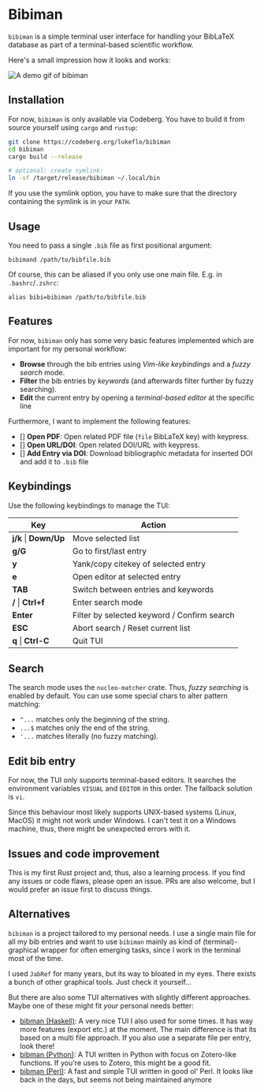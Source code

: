 # Bibiman

`bibiman` is a simple terminal user interface for handling your BibLaTeX database as part of a terminal-based scientific workflow.

Here's a small impression how it looks and works:

![A demo gif of bibiman](./img/bibiman-demo-vhs.gif) 

## Installation

For now, `bibiman` is only available via Codeberg. You have to build it from source yourself using `cargo` and `rustup`:

```bash
git clone https://codeberg.org/lukeflo/bibiman
cd bibiman
cargo build --release

# optional: create symlink:
ln -sf /target/release/bibiman ~/.local/bin

```

If you use the symlink option, you have to make sure that the directory containing the symlink is in your `PATH`.

## Usage

You need to pass a single `.bib` file as first positional argument:

`bibimand /path/to/bibfile.bib`

Of course, this can be aliased if you only use one main file. E.g. in `.bashrc`/`.zshrc`:

`alias bibi=bibiman /path/to/bibfile.bib`

## Features

For now, `bibiman` only has some very basic features implemented which are important for my personal workflow:

+ **Browse** through the bib entries using *Vim-like keybindings* and a *fuzzy search* mode.
+ **Filter** the bib entries by *keywords* (and afterwards filter further by fuzzy searching).
+ **Edit** the current entry by opening a *terminal-based editor* at the specific line

Furthermore, I want to implement the following features:

- [] **Open PDF**: Open related PDF file (`file` BibLaTeX key) with keypress.
- [] **Open URL/DOI**: Open related DOI/URL with keypress.
- [] **Add Entry via DOI**: Download bibliographic metadata for inserted DOI and add it to `.bib` file

## Keybindings

Use the following keybindings to manage the TUI:

| Key   | Action    |
|--------------- | --------------- |
| **j/k** \| **Down/Up**   | Move selected list   |
| **g/G**   | Go to first/last entry   |
| **y**   | Yank/copy citekey of selected entry   |
| **e**   | Open editor at selected entry   |
| **TAB** | Switch between entries and keywords |
| **/** \| **Ctrl+f** | Enter search mode |
| **Enter** | Filter by selected keyword / Confirm search |
| **ESC** | Abort search / Reset current list |
| **q** \| **Ctrl-C** | Quit TUI |

## Search

The search mode uses the `nucleo-matcher` crate. Thus, *fuzzy searching* is enabled by default. You can use some special chars to alter pattern matching:

+ `^...` matches only the beginning of the string.
+ `...$` matches only the end of the string.
+ `'...` matches literally (no fuzzy matching).

## Edit bib entry

For now, the TUI only supports terminal-based editors. It searches the environment variables `VISUAL` and `EDITOR` in this order. The fallback solution is `vi`.

Since this behaviour most likely supports UNIX-based systems (Linux, MacOS) it might not work under Windows. I can't test it on a Windows machine, thus, there might be unexpected errors with it.

## Issues and code improvement

This is my first Rust project and, thus, also a learning process. If you find any issues or code flaws, please open an issue. PRs are also welcome, but I would prefer an issue first to discuss things.

## Alternatives

`bibiman` is a project tailored to my personal needs. I use a single main file for all my bib entries and want to use `bibiman` mainly as kind of (terminal)-graphical wrapper for often emerging tasks, since I work in the terminal most of the time.

I used `JabRef` for many years, but its way to bloated in my eyes. There exists a bunch of other graphical tools. Just check it yourself...

But there are also some TUI alternatives with slightly different approaches. Maybe one of these might fit *your* personal needs better:

+ [bibman (Haskell)](https://codeberg.org/KMIJPH/bibman): A very nice TUI I also used for some times. It has way more features (export etc.) at the moment. The main difference is that its based on a multi file approach. If you also use a separate file per entry, look there!
+ [bibman (Python)](https://github.com/ductri/bibman): A TUI written in Python with focus on Zotero-like functions. If you're uses to Zotero, this might be a good fit.
+ [bibman (Perl)](https://github.com/maciejjan/bibman): A fast and simple TUI written in good ol' Perl. It looks like back in the days, but seems not being maintained anymore 
